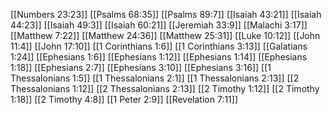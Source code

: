 [[Numbers 23:23]]
[[Psalms 68:35]]
[[Psalms 89:7]]
[[Isaiah 43:21]]
[[Isaiah 44:23]]
[[Isaiah 49:3]]
[[Isaiah 60:21]]
[[Jeremiah 33:9]]
[[Malachi 3:17]]
[[Matthew 7:22]]
[[Matthew 24:36]]
[[Matthew 25:31]]
[[Luke 10:12]]
[[John 11:4]]
[[John 17:10]]
[[1 Corinthians 1:6]]
[[1 Corinthians 3:13]]
[[Galatians 1:24]]
[[Ephesians 1:6]]
[[Ephesians 1:12]]
[[Ephesians 1:14]]
[[Ephesians 1:18]]
[[Ephesians 2:7]]
[[Ephesians 3:10]]
[[Ephesians 3:16]]
[[1 Thessalonians 1:5]]
[[1 Thessalonians 2:1]]
[[1 Thessalonians 2:13]]
[[2 Thessalonians 1:12]]
[[2 Thessalonians 2:13]]
[[2 Timothy 1:12]]
[[2 Timothy 1:18]]
[[2 Timothy 4:8]]
[[1 Peter 2:9]]
[[Revelation 7:11]]
